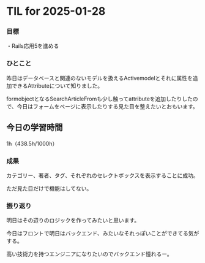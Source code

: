 # TIL for 2025-01-28

### 目標

・Rails応用5を進める

### ひとこと

昨日はデータベースと関連のないモデルを扱えるActivemodelとそれに属性を追加できるAttributeについて知りました。

formobjectとなるSearchArticleFromも少し触ってattributeを追加したりしたので、今日はフォームをページに表示したりする見た目を整えたいとおもいます。


## 今日の学習時間

1h（438.5h/1000h）


### 成果

カテゴリー、著者、タグ、それぞれのセレクトボックスを表示することに成功。

ただ見た目だけで機能はしてない。


### 振り返り

明日はその辺りのロジックを作ってみたいと思います。

今日はフロントで明日はバックエンド、みたいなそれっぽいことができてる気がする。

高い技術力を持つエンジニアになりたいのでバックエンド憧れるー。
